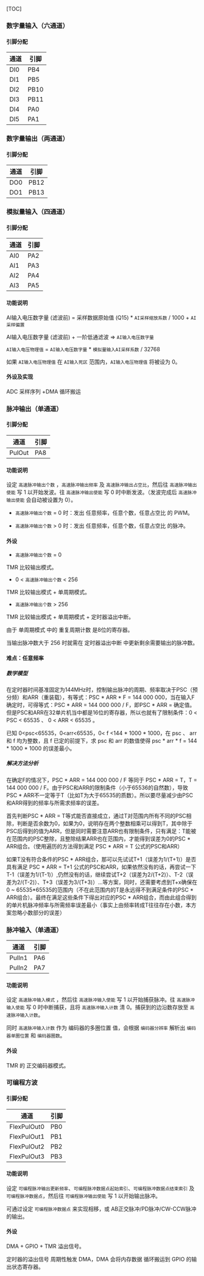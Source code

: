 [TOC]

### 数字量输入（六通道）

#### 引脚分配

| 通道 | 引脚 |
| ---- | ---- |
| DI0  | PB4  |
| DI1  | PB5  |
| DI2  | PB10 |
| DI3  | PB11 |
| DI4  | PA0  |
| DI5  | PA1  |

### 数字量输出（两通道）

#### 引脚分配

| 通道 | 引脚 |
| ---- | ---- |
| DO0  | PB12 |
| DO1  | PB13 |

### 模拟量输入（四通道）

#### 引脚分配

| 通道 | 引脚 |
| ---- | ---- |
| AI0  | PA2  |
| AI1  | PA3  |
| AI2  | PA4  |
| AI3  | PA5  |

#### 功能说明

AI输入电压数字量 (滤波前) = 采样数据原始值 (Q15) * `AI采样缩放系数` / 1000 + `AI采样偏置`

AI输入电压数字量 (滤波前) + 一阶低通滤波 => `AI输入电压数字量`

`AI输入电压物理值` = `AI输入电压数字量` * `模拟量输入AI采样系数` / 32768

如果 `AI输入电压物理值` 在 `AI输入死区` 范围内，`AI输入电压物理值` 将被设为 0。

#### 外设及实现

ADC 采样序列 +DMA 循环搬运

### 脉冲输出（单通道）

#### 引脚分配

| 通道   | 引脚 |
| ------ | ---- |
| PulOut | PA8  |

#### 功能说明

设定 `高速脉冲输出个数` ，`高速脉冲输出频率` 及 `高速脉冲输出占空比`，然后往 `高速脉冲输出使能` 写 1 以开始发波。往 `高速脉冲输出使能` 写 0 时中断发波。（发波完成后  `高速脉冲输出使能`  会自动被设置为 0）。

* `高速脉冲输出个数`  = 0 时：发出 任意频率，任意个数，任意占空比 的 PWM。

* `高速脉冲输出个数`  > 0 时：发出 任意频率，任意个数，任意占空比 的脉冲。

#### 外设

* `高速脉冲输出个数`  = 0 

TMR 比较输出模式。

* 0 < `高速脉冲输出个数`  < 256

TMR 比较输出模式 + 单周期模式。

* `高速脉冲输出个数`  > 256

TMR 比较输出模式 + 单周期模式 + 定时器溢出中断。

由于 单周期模式 中的 重复周期计数 是8位的寄存器。

当输出脉冲数大于 256 时就需在 定时器溢出中断 中更新剩余需要输出的脉冲数。

#### 难点：任意频率

##### 数学模型

在定时器时间基准固定为144MHz时，控制输出脉冲的周期、频率取决于PSC（预分频）和ARR（重装载），有等式：PSC * ARR * F = 144 000 000，当在输入F确定时，可得等式：PSC * ARR = 144 000 000 / F，即PSC * ARR = 确定值。但是PSC和ARR在32单片机当中都是16位的寄存器，所以也就有了限制条件：0 < PSC < 65535 、 0 < ARR < 65535 。

已知 0<psc<65535，0<arr<65535，0< f <144 * 1000 * 1000，在 psc 、 arr 和 f 均为整数，且 f 已定的前提下，求 psc 和 arr 的数值使得 psc * arr * f = 144 * 1000 * 1000 的误差最小。

##### 解决方法分析

在确定F的情况下，PSC * ARR = 144 000 000 / F 等同于 PSC * ARR = T，T = 144 000 000 / F。由于PSC和ARR的限制条件（小于65536的自然数），导致PSC * ARR不一定等于T（比如T为大于65535的质数）。所以要尽量减少由PSC和ARR得到的频率与所需求频率的误差。

首先判断PSC * ARR = T等式能否直接成立，通过T对范围内所有不同的PSC相除，判断是否余数为0，如果为0，说明存在两个整数相乘可以得到T，其中除于PSC后得到的值为ARR，但是同时需要注意ARR也有限制条件，只有满足：T能被在范围内的PSC整除，且整除结果ARR也在范围内，才能得到误差为0的PSC * ARR组合。（使用遍历的方法得到满足 PSC * ARR = T 公式的PSC和ARR）

如果T没有符合条件的PSC * ARR组合，那可以先试试T+1（误差为1/(T+1)）是否具有满足 PSC * ARR = T+1 公式的PSC和ARR，如果依然没有的话，再尝试一下T-1（误差为1/(T-1)）,仍然没有的话，继续尝试T+2（误差为2/(T+2)）、T-2（误差为2/(T-2)）、T+3（误差为3/(T+3)）…等方案，同时，还需要考虑到T+x确保在0 ~ 65535*65535的范围内（不在此范围内的T是永远得不到满足条件的PSC * ARR组合）。最终在满足这些条件下得出对应的PSC * ARR组合，而由此组合得到的单片机脉冲频率与所需频率误差最小（事实上由频率转成T往往存在小数，本方案忽略小数部分的误差）

### 脉冲输入（单通道）

| 通道   | 引脚 |
| ------ | ---- |
| PulIn1 | PA6  |
| PulIn2 | PA7  |

#### 功能说明

设定 `高速脉冲输入模式` ，然后往 `高速脉冲输入使能` 写 1 以开始捕获脉冲。往 `高速脉冲输入使能` 写 0 时中断捕获，且将 `高速脉冲输入计数` 清 0。捕获到的边沿数存放至 `高速脉冲输入计数`。

同时 `高速脉冲输入计数` 作为 编码器的多圈位置 值，会根据 `编码器分辨率` 解析出 `编码器单圈位置` 和 `编码器圈数`。

#### 外设

TMR 的 正交编码器模式。

### 可编程方波

#### 引脚分配

| 通道        | 引脚 |
| ----------- | ---- |
| FlexPulOut0 | PB0  |
| FlexPulOut1 | PB1  |
| FlexPulOut2 | PB2  |
| FlexPulOut3 | PB3  |

#### 功能说明

设定  `可编程脉冲输出更新频率`、`可编程脉冲数据点起始索引`、`可编程脉冲数据点结束索引` 及 `可编程脉冲数据点`，然后往 `可编程脉冲输出使能` 写 1 以开始输出脉冲。

可通过设定 `可编程脉冲数据点` 来实现相移，或 AB正交脉冲/PD脉冲/CW-CCW脉冲的输出。

#### 外设

DMA + GPIO + TMR 溢出信号。

定时器的溢出信号 周期性触发 DMA，DMA 会将内存数据 循环搬运到 GPIO 的输出状态寄存器。

